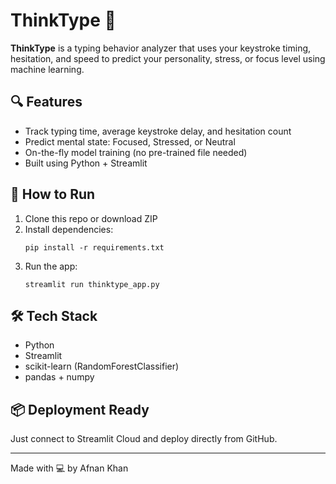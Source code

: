 # ThinkType 🧠

**ThinkType** is a typing behavior analyzer that uses your keystroke timing, hesitation, and speed to predict your personality, stress, or focus level using machine learning.

## 🔍 Features

- Track typing time, average keystroke delay, and hesitation count
- Predict mental state: Focused, Stressed, or Neutral
- On-the-fly model training (no pre-trained file needed)
- Built using Python + Streamlit

## 🚀 How to Run

1. Clone this repo or download ZIP
2. Install dependencies:
   ```
   pip install -r requirements.txt
   ```
3. Run the app:
   ```
   streamlit run thinktype_app.py
   ```

## 🛠️ Tech Stack

- Python
- Streamlit
- scikit-learn (RandomForestClassifier)
- pandas + numpy

## 📦 Deployment Ready

Just connect to Streamlit Cloud and deploy directly from GitHub.

---

Made with 💻 by Afnan Khan
